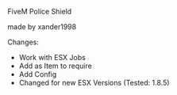 FiveM Police Shield

made by xander1998

Changes: 
- Work with ESX Jobs
- Add as Item to require
- Add Config
- Changed for new ESX Versions (Tested: 1.8.5)
